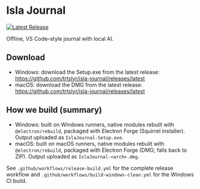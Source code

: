# Isla Journal

[![Latest Release](https://img.shields.io/github/v/release/trtslyr/isla-journal?display_name=tag&sort=semver)](https://github.com/trtslyr/isla-journal/releases/latest)

Offline, VS Code–style journal with local AI.

## Download

- Windows: download the Setup.exe from the latest release: https://github.com/trtslyr/isla-journal/releases/latest
- macOS: download the DMG from the latest release: https://github.com/trtslyr/isla-journal/releases/latest

## How we build (summary)

- Windows: built on Windows runners, native modules rebuilt with `@electron/rebuild`, packaged with Electron Forge (Squirrel installer). Output uploaded as `IslaJournal-Setup.exe`.
- macOS: built on macOS runners, native modules rebuilt with `@electron/rebuild`, packaged with Electron Forge (DMG; falls back to ZIP). Output uploaded as `IslaJournal-<arch>.dmg`.

See `.github/workflows/release-build.yml` for the complete release workflow and `.github/workflows/build-windows-clean.yml` for the Windows CI build.